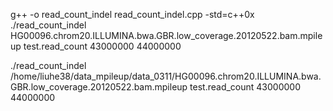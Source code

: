  
 g++ -o read_count_indel read_count_indel.cpp -std=c++0x
 ./read_count_indel HG00096.chrom20.ILLUMINA.bwa.GBR.low_coverage.20120522.bam.mpileup test.read_count 43000000 44000000
 
 ./read_count_indel /home/liuhe38/data_mpileup/data_0311/HG00096.chrom20.ILLUMINA.bwa.GBR.low_coverage.20120522.bam.mpileup test.read_count 43000000 44000000
